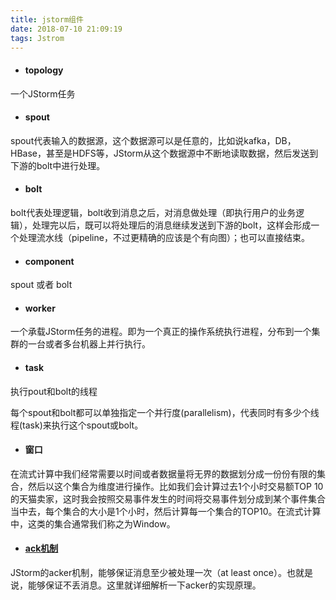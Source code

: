 ```yaml
---
title: jstorm组件
date: 2018-07-10 21:09:19
tags: Jstrom
---
```

- #### topology    
一个JStorm任务

- #### spout   
spout代表输入的数据源，这个数据源可以是任意的，比如说kafka，DB，HBase，甚至是HDFS等，JStorm从这个数据源中不断地读取数据，然后发送到下游的bolt中进行处理。

- #### bolt    
bolt代表处理逻辑，bolt收到消息之后，对消息做处理（即执行用户的业务逻辑），处理完以后，既可以将处理后的消息继续发送到下游的bolt，这样会形成一个处理流水线（pipeline，不过更精确的应该是个有向图）；也可以直接结束。

- #### component   
spout 或者 bolt

- #### worker  
一个承载JStorm任务的进程。即为一个真正的操作系统执行进程，分布到一个集群的一台或者多台机器上并行执行。

- #### task    
执行pout和bolt的线程
每个spout和bolt都可以单独指定一个并行度(parallelism)，代表同时有多少个线程(task)来执行这个spout或bolt。

- #### 窗口    
在流式计算中我们经常需要以时间或者数据量将无界的数据划分成一份份有限的集合，然后以这个集合为维度进行操作。比如我们会计算过去1个小时交易额TOP 10的天猫卖家，这时我会按照交易事件发生的时间将交易事件划分成到某个事件集合当中去，每个集合的大小是1个小时，然后计算每一个集合的TOP10。在流式计算中，这类的集合通常我们称之为Window。

- #### [ack机制](http://120.25.204.125/ProgrammingGuide_cn/AdvancedUsage/Theory/Acker.html)     
JStorm的acker机制，能够保证消息至少被处理一次（at least once）。也就是说，能够保证不丢消息。这里就详细解析一下acker的实现原理。